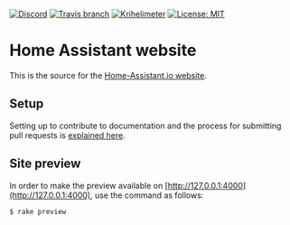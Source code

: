 [![Discord](https://img.shields.io/discord/330944238910963714.svg)](https://discord.gg/CxqDrfU)
[![Travis branch](https://img.shields.io/travis/home-assistant/home-assistant.github.io/next.svg)](https://travis-ci.org/home-assistant/home-assistant.github.io)
[![Krihelimeter](http://www.krihelinator.xyz/badge/home-assistant/home-assistant.github.io)](http://www.krihelinator.xyz)
[![License: MIT](https://img.shields.io/badge/License-MIT-yellow.svg)](https://opensource.org/licenses/MIT)

# Home Assistant website 

This is the source for the [Home-Assistant.io website](https://home-assistant.io).

## Setup

Setting up to contribute to documentation and the process for submitting pull requests is [explained here](https://home-assistant.io/developers/website/).

## Site preview

In order to make the preview available on [http://127.0.0.1:4000](http://127.0.0.1:4000), use the command as follows:

```bash
$ rake preview
```
